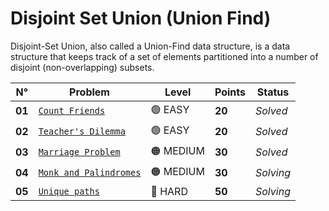 # Disjoint Set Union (Union Find)

Disjoint-Set Union, also called a Union-Find data structure, is a data structure that keeps track of a set of elements partitioned into a number of disjoint (non-overlapping) subsets.

| N°     | Problem                                                    | Level     | Points | Status    |
| ------ | ---------------------------------------------------------- | --------- | ------ | --------- |
| **01** | [`Count Friends`](./Count-Friends/README.md)               | 🟢 EASY   | **20** | _Solved_  |
| **02** | [`Teacher's Dilemma`](./Teacher's-Dilemma/README.md)       | 🟢 EASY   | **20** | _Solved_  |
| **03** | [`Marriage Problem`](./Marriage-Problem/README.md)         | 🟠 MEDIUM | **30** | _Solved_  |
| **04** | [`Monk and Palindromes`](./Monk-and-Palindromes/README.md) | 🟠 MEDIUM | **30** | _Solving_ |
| **05** | [`Unique paths`](./Unique-paths/README.md)                 | 🔴 HARD   | **50** | _Solving_ |
